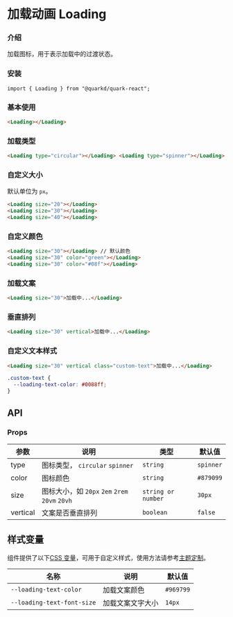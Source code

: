 # 加载动画 Loading

### 介绍

加载图标，用于表示加载中的过渡状态。

### 安装

```tsx
import { Loading } from "@quarkd/quark-react";
```

### 基本使用

```html
<Loading></Loading>
```

### 加载类型

```html
<Loading type="circular"></Loading> <Loading type="spinner"></Loading>
```

### 自定义大小

默认单位为 `px`。

```html
<Loading size="20"></Loading>
<Loading size="30"></Loading>
<Loading size="40"></Loading>
```

### 自定义颜色

```html
<Loading size="30"></Loading> // 默认颜色
<Loading size="30" color="green"></Loading>
<Loading size="30" color="#08f"></Loading>
```

### 加载文案

```html
<Loading size="30">加载中...</Loading>
```

### 垂直排列

```html
<Loading size="30" vertical>加载中...</Loading>
```

### 自定义文本样式

```html
<Loading size="30" vertical class="custom-text">加载中...</Loading>
```

```css
.custom-text {
  --loading-text-color: #0088ff;
}
```

## API

### Props

| 参数     | 说明                             | 类型               | 默认值    |
| -------- | -------------------------------- | ------------------ | --------- |
| type     | 图标类型， `circular` `spinner`  | `string`           | `spinner` |
| color    | 图标颜色                         | `string`           | `#879099` |
| size     | 图标大小，如 `20px` `2em` `2rem` `20vm` `20vh` | `string or number` | `30px`    |
| vertical | 文案是否垂直排列                 | `boolean`          | `false`   |

## 样式变量

组件提供了以下[CSS 变量](https://developer.mozilla.org/zh-CN/docs/Web/CSS/Using_CSS_custom_properties)，可用于自定义样式，使用方法请参考[主题定制](#/zh-CN/guide/theme)。

| 名称                       | 说明             | 默认值    |
| -------------------------- | ---------------- | --------- |
| `--loading-text-color`     | 加载文案颜色     | `#969799` |
| `--loading-text-font-size` | 加载文案文字大小 | `14px`    |
